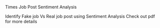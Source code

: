 Times Job Post Sentiment Analysis

Identify Fake job Vs Real job post using Sentiment Analysis
Check out pdf for more details
